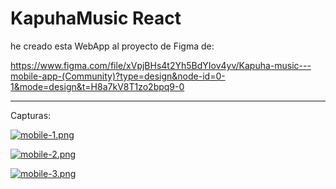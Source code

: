 # KapuhaMusic React 
he creado esta WebApp al proyecto de Figma de:

https://www.figma.com/file/xVpjBHs4t2Yh5BdYIov4yv/Kapuha-music---mobile-app-(Community)?type=design&node-id=0-1&mode=design&t=H8a7kV8T1zo2bpq9-0
<hr>
Capturas: 



[![mobile-1.png](https://i.postimg.cc/mk81xdF7/mobile-1.png)](https://postimg.cc/Pvv5YQyq)

[![mobile-2.png](https://i.postimg.cc/sXKg1MDr/mobile-2.png)](https://postimg.cc/zbbrcXgt)

[![mobile-3.png](https://i.postimg.cc/ZqxTDWNd/mobile-3.png)](https://postimg.cc/CZdTRLmh)
